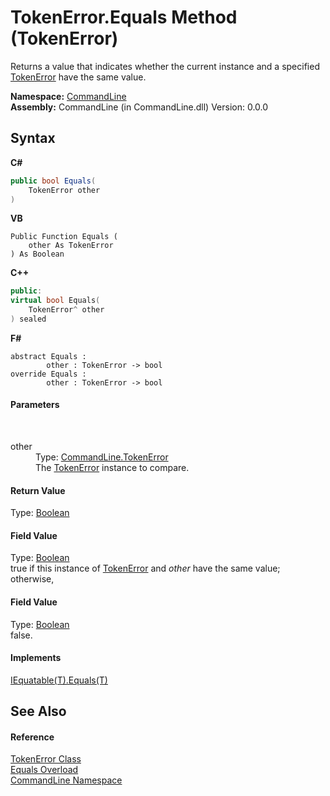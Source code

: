 # TokenError.Equals Method (TokenError)
 

Returns a value that indicates whether the current instance and a specified <a href="T_CommandLine_TokenError">TokenError</a> have the same value.

**Namespace:**&nbsp;<a href="N_CommandLine">CommandLine</a><br />**Assembly:**&nbsp;CommandLine (in CommandLine.dll) Version: 0.0.0

## Syntax

**C#**<br />
``` C#
public bool Equals(
	TokenError other
)
```

**VB**<br />
``` VB
Public Function Equals ( 
	other As TokenError
) As Boolean
```

**C++**<br />
``` C++
public:
virtual bool Equals(
	TokenError^ other
) sealed
```

**F#**<br />
``` F#
abstract Equals : 
        other : TokenError -> bool 
override Equals : 
        other : TokenError -> bool 
```


#### Parameters
&nbsp;<dl><dt>other</dt><dd>Type: <a href="T_CommandLine_TokenError">CommandLine.TokenError</a><br />The <a href="T_CommandLine_TokenError">TokenError</a> instance to compare.</dd></dl>

#### Return Value
Type: <a href="https://docs.microsoft.com/dotnet/api/system.boolean" target="_blank">Boolean</a><br />

#### Field Value
Type: <a href="https://docs.microsoft.com/dotnet/api/system.boolean" target="_blank">Boolean</a><br />true if this instance of <a href="T_CommandLine_TokenError">TokenError</a> and *other* have the same value; otherwise, 

#### Field Value
Type: <a href="https://docs.microsoft.com/dotnet/api/system.boolean" target="_blank">Boolean</a><br />false.

#### Implements
<a href="https://docs.microsoft.com/dotnet/api/system.iequatable-1.equals#System_IEquatable_1_Equals__0_" target="_blank">IEquatable(T).Equals(T)</a><br />

## See Also


#### Reference
<a href="T_CommandLine_TokenError">TokenError Class</a><br /><a href="Overload_CommandLine_TokenError_Equals">Equals Overload</a><br /><a href="N_CommandLine">CommandLine Namespace</a><br />